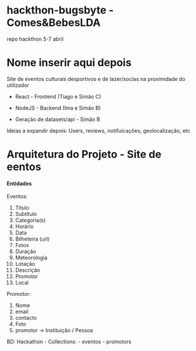# hackthon-bugsbyte - Comes&BebesLDA
repo hackthon 5-7 abril

# Nome inserir aqui depois

Site de eventos culturais desportivos e de lazer/socias na proximidade do utilizador


- React - Frontend (Tiago e Simão C)

- NodeJS - Backend (Ima e Simão B) 

- Geração de datasets/api - Simão B

Ideias a expandir depois: Users, reviews, notifuicações, geolocalização, etc

# Arquitetura do Projeto - Site de eentos

#### Entidades

Eventos:
1. Título
2. Subtítulo
3. Categoria(s)
4. Horário 
5. Data 
6. Bilheteira (url)
7. Fotos
8. Duração
9. Meteorologia
10. Lotação
11. Descrição
12. Promotor
13. Local

Promotor: 
1. Nome
2. email
3. contacto
4. Foto
5. promotor -> Instituição / Pessoa


BD: Hackathon
    - Collections: 
        - eventos
        - promotors
